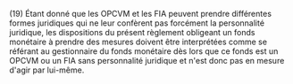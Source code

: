 (19) Étant donné que les OPCVM et les FIA peuvent prendre différentes formes juridiques qui ne leur confèrent pas forcément la personnalité juridique, les dispositions du présent règlement obligeant un fonds monétaire à prendre des mesures doivent être interprétées comme se référant au gestionnaire du fonds monétaire dès lors que ce fonds est un OPCVM ou un FIA sans personnalité juridique et n'est donc pas en mesure d'agir par lui-même.